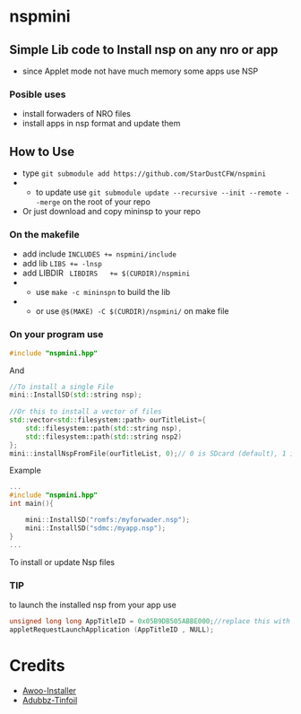# nspmini
## Simple Lib code to Install nsp on any nro or app
* since Applet mode not have much memory some apps use NSP

### Posible uses
* install forwaders of NRO files
* install apps in nsp format and update them

## How to Use 
* type ``git submodule add https://github.com/StarDustCFW/nspmini``
* * to update use `git submodule update --recursive --init --remote --merge`
on the root of your repo
* Or just download and copy mininsp to your repo


### On the makefile
* add include
`INCLUDES += nspmini/include `
* add lib 
`LIBS += -lnsp`
* add LIBDIR
` LIBDIRS	+= $(CURDIR)/nspmini`
* * use ``make -c mininspn`` to build the lib
* * or use `@$(MAKE) -C $(CURDIR)/nspmini/` on make file 

### On your program use 
```c++
#include "nspmini.hpp"
```
And
```c++
//To install a single File
mini::InstallSD(std::string nsp);
	
//Or this to install a vector of files
std::vector<std::filesystem::path> ourTitleList={
	std::filesystem::path(std::string nsp),
	std::filesystem::path(std::string nsp2)
}; 
mini::installNspFromFile(ourTitleList, 0);// 0 is SDcard (default), 1 is BuildInUser 

```
Example
```c++
...
#include "nspmini.hpp"
int main(){

	mini::InstallSD("romfs:/myforwader.nsp");
	mini::InstallSD("sdmc:/myapp.nsp");
}
...
```
To install or update Nsp files
### TIP
to launch the installed nsp from your app  use
```c++
unsigned long long AppTitleID = 0x05B9DB505ABBE000;//replace this with your App id
appletRequestLaunchApplication (AppTitleID , NULL);
```


# Credits
* [Awoo-Installer](https://github.com/Huntereb/Awoo-Installer)
* [Adubbz-Tinfoil](https://github.com/Adubbz/Tinfoil)
